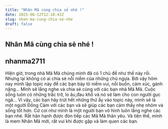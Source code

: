 ```yaml
---
title: "Nhân Mã cùng chia sẻ nhé !"
date: 2025-06-12T12:18:43Z
slug: nhan-ma-cung-chia-se-nhe
draft: false
---
```


## Nhân Mã cùng chia sẻ nhé !

## nhanma2711

Hiện giờ, trong nhà Mã Mã chúng mình đã có 1 chủ đề như thế này rồi. Nhưng lại không có ai chia sẻ nỗi niềm của những chú ngựa.
Bởi vậy hôm nay mình lập topic này để các bạn bày tỏ niềm vui, nỗi buồn, cảm xúc, gánh nặng... Mình sẽ lắng nghe và chia sẻ cùng với các bạn nhà Mã Mã.
Cuộc sống luôn có những trắc trở, lo âu,đau khổ và nó sẽ làm cho con người gục ngã... Vì vậy, các bạn hãy trút hết những thứ ấy vào topic này, mình sẽ là một người Đồng Cảm với các bạn và sẽ giúp các bạn cảm thấy nhẹ nhõm và sống tốt hơn. Cứ coi như mình là một người bạn vô hình luôn lắng nghe các bạn nhé.
Rất hân hạnh được đón tiếp các Mã Mã thân yêu.
Và tiện thể, mình là mem Nhân Mã mới, rất vui khi được gặp và làm quen các bạn.